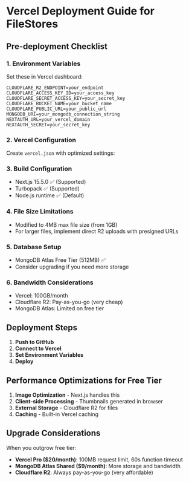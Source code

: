 # Vercel Deployment Guide for FileStores

## Pre-deployment Checklist

### 1. Environment Variables
Set these in Vercel dashboard:
```
CLOUDFLARE_R2_ENDPOINT=your_endpoint
CLOUDFLARE_ACCESS_KEY_ID=your_access_key
CLOUDFLARE_SECRET_ACCESS_KEY=your_secret_key
CLOUDFLARE_BUCKET_NAME=your_bucket_name
CLOUDFLARE_PUBLIC_URL=your_public_url
MONGODB_URI=your_mongodb_connection_string
NEXTAUTH_URL=your_vercel_domain
NEXTAUTH_SECRET=your_secret_key
```

### 2. Vercel Configuration
Create `vercel.json` with optimized settings:

### 3. Build Configuration
- Next.js 15.5.0 ✅ (Supported)
- Turbopack ✅ (Supported)
- Node.js runtime ✅ (Default)

### 4. File Size Limitations
- Modified to 4MB max file size (from 1GB)
- For larger files, implement direct R2 uploads with presigned URLs

### 5. Database Setup
- MongoDB Atlas Free Tier (512MB) ✅
- Consider upgrading if you need more storage

### 6. Bandwidth Considerations
- Vercel: 100GB/month
- Cloudflare R2: Pay-as-you-go (very cheap)
- MongoDB Atlas: Limited on free tier

## Deployment Steps

1. **Push to GitHub**
2. **Connect to Vercel**
3. **Set Environment Variables**
4. **Deploy**

## Performance Optimizations for Free Tier

1. **Image Optimization** - Next.js handles this
2. **Client-side Processing** - Thumbnails generated in browser
3. **External Storage** - Cloudflare R2 for files
4. **Caching** - Built-in Vercel caching

## Upgrade Considerations

When you outgrow free tier:
- **Vercel Pro ($20/month)**: 100MB request limit, 60s function timeout
- **MongoDB Atlas Shared ($9/month)**: More storage and bandwidth
- **Cloudflare R2**: Always pay-as-you-go (very affordable)
